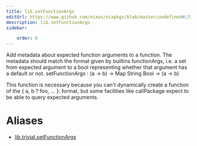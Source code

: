 ```yaml
---
title: lib.setFunctionArgs
editUrl: https://www.github.com/nixos/nixpkgs/blob/master/undefined#L576C21
description: lib.setFunctionArgs
sidebar:

    order: 8
---
```


Add metadata about expected function arguments to a function.
The metadata should match the format given by
builtins.functionArgs, i.e. a set from expected argument to a bool
representing whether that argument has a default or not.
setFunctionArgs : (a → b) → Map String Bool → (a → b)

This function is necessary because you can't dynamically create a
function of the { a, b ? foo, ... }: format, but some facilities
like callPackage expect to be able to query expected arguments.


# Aliases

- [lib.trivial.setFunctionArgs](/nix-doc-comments/reference/lib/trivial/lib-trivial-setfunctionargs)


